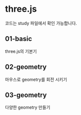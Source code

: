 # three.js

코드는 study 파일에서 확인 가능합니다.

## 01-basic

three.js의 기본기

## 02-geometry

마우스로 geometry를 회전 시키기

## 03-geometry

다양한 geometry 만들기